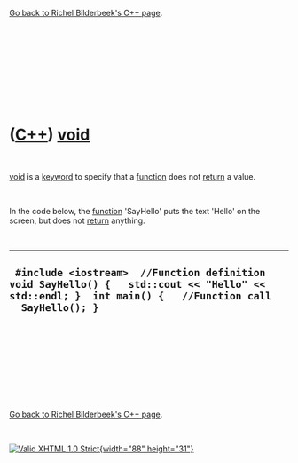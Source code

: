 

[Go back to Richel Bilderbeek's C++ page](Cpp.htm).

 

 

 

 

 

([C++](Cpp.htm)) [void](CppVoid.htm)
====================================

 

[void](CppVoid.htm) is a [keyword](CppKeyword.htm) to specify that a
[function](CppFunction.htm) does not [return](CppReturn.htm) a value.

 

In the code below, the [function](CppFunction.htm) 'SayHello' puts the
text 'Hello' on the screen, but does not [return](CppReturn.htm)
anything.

 

  --------------------------------------------------------------------------------------------------------------------------------------------------------
  ` #include <iostream>  //Function definition void SayHello() {   std::cout << "Hello" << std::endl; }  int main() {   //Function call   SayHello(); }`
  --------------------------------------------------------------------------------------------------------------------------------------------------------

 

 

 

 

 

[Go back to Richel Bilderbeek's C++ page](Cpp.htm).



 

[![Valid XHTML 1.0 Strict](valid-xhtml10.png){width="88"
height="31"}](http://validator.w3.org/check?uri=referer)
